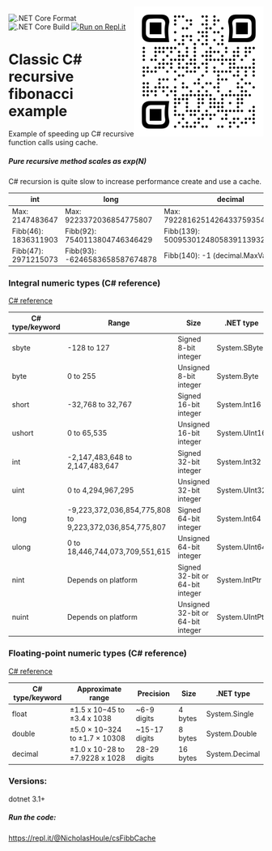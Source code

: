 <img align="right" width="256px" src="https://raw.githubusercontent.com/nicholashoule/img/master/me.svg">

![.NET Core Format](https://github.com/nicholashoule/csFibbCache/workflows/.NET%20Core%20Format/badge.svg?branch=master)
![.NET Core Build](https://github.com/nicholashoule/csFibbCache/workflows/.NET%20Core%20Build/badge.svg?branch=master)
[![Run on Repl.it](https://repl.it/badge/github/nicholashoule/csFibbCache)](https://repl.it/github/nicholashoule/csFibbCache)

# Classic C# recursive fibonacci example

Example of speeding up C# recursive function calls using cache.

##### Pure recursive method scales as exp(N)

C# recursion is quite slow to increase performance create and use a cache.

| **int**              | **long**                       | **decimal**                              |
| -------------------- | ------------------------------ | ---------------------------------------- |
| Max: 2147483647      | Max: 9223372036854775807       | Max: 79228162514264337593543950335       |
| Fibb(46): 1836311903 | Fibb(92): 7540113804746346429  | Fibb(139): 50095301248058391139327916261 |
| Fibb(47): 2971215073 | Fibb(93): -6246583658587674878 | Fibb(140): -1 (decimal.MaxValue)         |

### Integral numeric types (C# reference)

[C# reference](https://docs.microsoft.com/en-us/dotnet/csharp/language-reference/builtin-types/integral-numeric-types)

| **C# type/keyword** | **Range**                                               | **Size**                          | **.NET type**  |
| ------------------- | ------------------------------------------------------- | --------------------------------- | -------------- |
| sbyte               | -128 to 127                                             | Signed 8-bit integer              | System.SByte   |
| byte                | 0 to 255                                                | Unsigned 8-bit integer            | System.Byte    |
| short               | -32,768 to 32,767                                       | Signed 16-bit integer             | System.Int16   |
| ushort              | 0 to 65,535                                             | Unsigned 16-bit integer           | System.UInt16  |
| int                 | -2,147,483,648 to 2,147,483,647                         | Signed 32-bit integer             | System.Int32   |
| uint                | 0 to 4,294,967,295                                      | Unsigned 32-bit integer           | System.UInt32  |
| long                | -9,223,372,036,854,775,808 to 9,223,372,036,854,775,807 | Signed 64-bit integer             | System.Int64   |
| ulong               | 0 to 18,446,744,073,709,551,615                         | Unsigned 64-bit integer           | System.UInt64  |
| nint                | Depends on platform                                     | Signed 32-bit or 64-bit integer   | System.IntPtr  |
| nuint               | Depends on platform                                     | Unsigned 32-bit or 64-bit integer | System.UIntPtr |

### Floating-point numeric types (C# reference)

[C# reference](https://docs.microsoft.com/en-us/dotnet/csharp/language-reference/builtin-types/floating-point-numeric-types)

| **C# type/keyword** | **Approximate range**          | **Precision** | **Size** | **.NET type**  |
| ------------------- | ------------------------------ | ------------- | -------- | -------------- |
| float               | ±1.5 x 10−45 to ±3.4 x 1038    | ~6-9 digits   | 4 bytes  | System.Single  |
| double              | ±5.0 × 10−324 to ±1.7 × 10308  | ~15-17 digits | 8 bytes  | System.Double  |
| decimal             | ±1.0 x 10-28 to ±7.9228 x 1028 | 28-29 digits  | 16 bytes | System.Decimal |

### Versions:

dotnet 3.1+

##### Run the code:

https://repl.it/@NicholasHoule/csFibbCache
